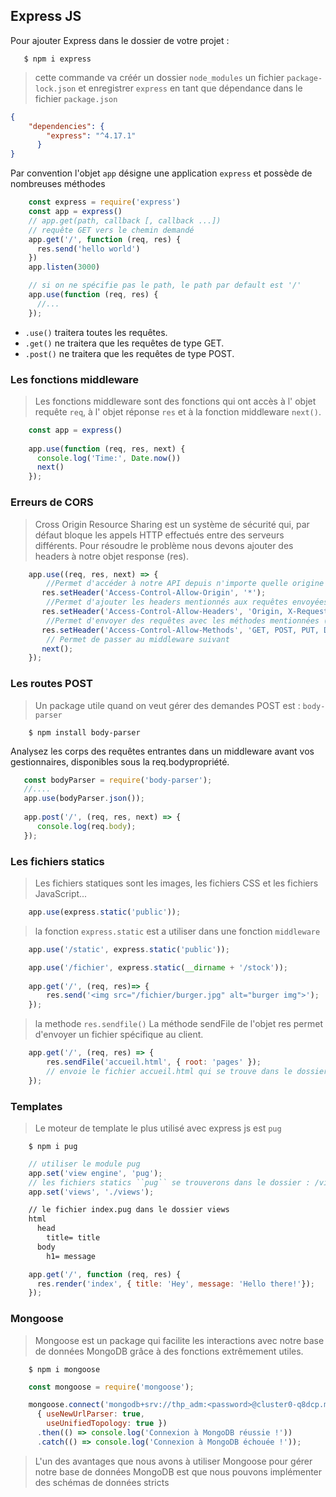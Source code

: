 Express JS
-

Pour ajouter Express dans le dossier de votre projet :
```shell script
   $ npm i express
```
> cette commande va créér un dossier ``node_modules`` un fichier ``package-lock.json`` et enregistrer ``express`` en tant que dépendance dans le fichier ``package.json``

````json
{
    "dependencies": {
        "express": "^4.17.1"
      }
}
````
Par convention l'objet ``app`` désigne une application ``express`` et possède de nombreuses méthodes   
````javascript
    const express = require('express')
    const app = express()
    // app.get(path, callback [, callback ...])
    // requête GET vers le chemin demandé
    app.get('/', function (req, res) {
      res.send('hello world')
    })
    app.listen(3000)
````

````javascript
    // si on ne spécifie pas le path, le path par default est '/'
    app.use(function (req, res) {
      //...
    });
````
- ``.use()`` traitera toutes les requêtes.
- ``.get()`` ne traitera que les requêtes de type GET.
- ``.post()`` ne traitera que les requêtes de type POST.

### Les fonctions middleware
>Les fonctions middleware sont des fonctions qui ont accès à l' objet requête ``req``,
> à l' objet réponse ``res`` et à la fonction middleware ``next()``.
````javascript
    const app = express()
    
    app.use(function (req, res, next) {
      console.log('Time:', Date.now())
      next()
    });
````
### Erreurs de CORS 
> Cross Origin Resource Sharing est un système de sécurité qui, par défaut
> bloque les appels HTTP effectués entre des serveurs différents.
>Pour résoudre le problème nous devons ajouter des headers à notre objet response (res).
````javascript
    app.use((req, res, next) => {
        //Permet d'accéder à notre API depuis n'importe quelle origine ('*')
       res.setHeader('Access-Control-Allow-Origin', '*');
        //Permet d'ajouter les headers mentionnés aux requêtes envoyées vers notre API (Origin , X-Requested-With , etc.) ;
       res.setHeader('Access-Control-Allow-Headers', 'Origin, X-Requested-With, Content, Accept, Content-Type, Authorization');
        //Permet d'envoyer des requêtes avec les méthodes mentionnées ( GET ,POST , etc.).
       res.setHeader('Access-Control-Allow-Methods', 'GET, POST, PUT, DELETE, PATCH, OPTIONS');
        // Permet de passer au middleware suivant 
       next();
    });
````

### Les routes POST

> Un package utile quand on veut gérer des demandes POST est : ``body-parser``
````shell script
    $ npm install body-parser
````
Analysez les corps des requêtes entrantes dans un middleware avant vos gestionnaires,
 disponibles sous la req.bodypropriété.
 ````javascript
    const bodyParser = require('body-parser');
    //....
    app.use(bodyParser.json());
    
    app.post('/', (req, res, next) => {
       console.log(req.body);
    });

````
### Les fichiers statics
> Les fichiers statiques sont les images, les fichiers CSS et les fichiers JavaScript...   

````javascript
    app.use(express.static('public'));
````
> la fonction ``express.static`` est a utiliser dans une fonction ``middleware``
````javascript
    app.use('/static', express.static('public'));
````

````javascript
    app.use('/fichier', express.static(__dirname + '/stock'));
        
    app.get('/', (req, res)=> {
        res.send('<img src="/fichier/burger.jpg" alt="burger img">');
    });
````
> la methode ``res.sendfile()``
> La méthode sendFile de l'objet res permet d'envoyer un fichier spécifique au client.
````javascript
    app.get('/', (req, res) => {
        res.sendFile('accueil.html', { root: 'pages' }); 
        // envoie le fichier accueil.html qui se trouve dans le dossier racine page
    });
````



### Templates
> Le moteur de template le plus utilisé avec express js est ``pug``

````shell script
    $ npm i pug
````
````javascript
    // utiliser le module pug
    app.set('view engine', 'pug');
    // les fichiers statics ``pug`` se trouverons dans le dossier : /views
    app.set('views', './views');
````
````html
    // le fichier index.pug dans le dossier views
    html
      head
        title= title
      body
        h1= message
````
````javascript
    app.get('/', function (req, res) {
      res.render('index', { title: 'Hey', message: 'Hello there!'});
    });
````


### Mongoose
> Mongoose est un package qui facilite les interactions avec notre base de données MongoDB grâce à des fonctions extrêmement utiles.
````shell script
    $ npm i mongoose
````
````javascript
    const mongoose = require('mongoose');

    mongoose.connect('mongodb+srv://thp_adm:<password>@cluster0-q8dcp.mongodb.net/test?retryWrites=true&w=majority',
      { useNewUrlParser: true,
        useUnifiedTopology: true })
      .then(() => console.log('Connexion à MongoDB réussie !'))
      .catch(() => console.log('Connexion à MongoDB échouée !'));
````
> L'un des avantages que nous avons à utiliser Mongoose pour gérer notre base de données MongoDB est que nous pouvons implémenter des schémas de données stricts